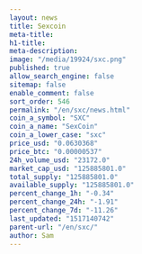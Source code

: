```yaml
---
layout: news
title: Sexcoin
meta-title: 
h1-title: 
meta-description: 
image: "/media/19924/sxc.png"
published: true
allow_search_engine: false
sitemap: false
enable_comment: false
sort_order: 546
permalink: "/en/sxc/news.html"
coin_a_symbol: "SXC"
coin_a_name: "SexCoin"
coin_a_lower_case: "sxc"
price_usd: "0.0630368"
price_btc: "0.00000537"
24h_volume_usd: "23172.0"
market_cap_usd: "125885801.0"
total_supply: "125885801.0"
available_supply: "125885801.0"
percent_change_1h: "-0.34"
percent_change_24h: "-1.91"
percent_change_7d: "-11.26"
last_updated: "1517140742"
parent-url: "/en/sxc/"
author: Sam
---
```


